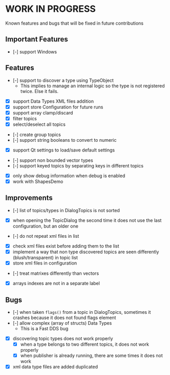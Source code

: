 

# WORK IN PROGRESS

Known features and bugs that will be fixed in future contributions

## Important Features

- [-] support Windows

## Features

- [-] support to discover a type using TypeObject
  - This implies to manage an internal logic so the type is not registered twice. Else it fails.
- [X] support Data Types XML files addition
- [X] support store Configuration for future runs
- [X] support array clamp/discard
- [X] filter topics
- [X] select/deselect all topics
- [-] create group topics
- [-] support string booleans to convert to numeric
- [X] support Qt settings to load/save default settings
- [-] support non bounded vector types
- [-] support keyed topics by separating keys in different topics
- [X] only show debug information when debug is enabled
- [X] work with ShapesDemo

## Improvements

- [-] list of topics/types in DialogTopics is not sorted
- [X] when opening the TopicDialog the second time it does not use the last configuration, but an older one
- [-] do not repeat xml files in list
- [X] check xml files exist before adding them to the list
- [X] implement a way that non type discovered topics are seen differently (blush/transparent) in topic list
- [X] store xml files in configuration
- [-] treat matrixes differently than vectors
- [X] arrays indexes are not in a separate label

## Bugs

- [-] when taken `flags()` from a topic in DialogTopics, sometimes it crashes because it does not found flags element
- [-] allow complex (array of structs) Data Types
  - This is a Fast DDS bug
- [X] discovering topic types does not work properly
  - [X] when a type belongs to two different topics, it does not work properly
  - [X] when publisher is already running, there are some times it does not work
- [X] xml data type files are added duplicated

